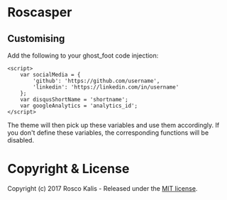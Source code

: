# Roscasper
## Customising
Add the following to your ghost_foot code injection:

```
<script>
    var socialMedia = {
        'github': 'https://github.com/username',
        'linkedin': 'https://linkedin.com/in/username'
    };
    var disqusShortName = 'shortname';
    var googleAnalytics = 'analytics_id';
</script>
```

The theme will then pick up these variables and use them accordingly.
If you don't define these variables, the corresponding functions will be disabled.

# Copyright & License

Copyright (c) 2017 Rosco Kalis - Released under the [MIT license](LICENSE).
